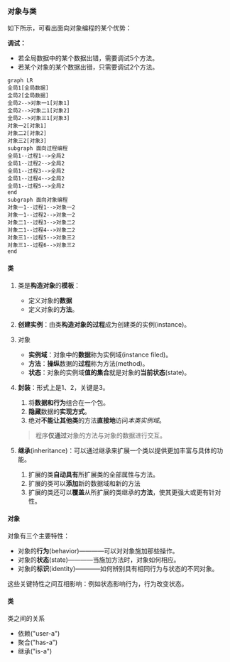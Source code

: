 ### 对象与类
如下所示，可看出面向对象编程的某个优势：

**调试：**
+ 若全局数据中的某个数据出错，需要调试5个方法。
+ 若某个对象的某个数据出错，只需要调试2个方法。

```mermaid
graph LR 
全局1[全局数据]
全局2[全局数据]
全局2-->对象一1[对象1]
全局2-->对象二1[对象2]
全局2-->对象三1[对象3]
对象一2[对象1]
对象二2[对象2]
对象三2[对象3]
subgraph 面向过程编程
全局1--过程1-->全局2
全局1--过程2-->全局2
全局1--过程3-->全局2
全局1--过程4-->全局2
全局1--过程5-->全局2
end
subgraph 面向对象编程
对象一1--过程1-->对象一2
对象一1--过程2-->对象一2
对象二1--过程3-->对象二2
对象二1--过程4-->对象二2
对象三1--过程5-->对象三2
对象三1--过程6-->对象三2
end 
```
#### 类
1. 类是**构造对象**的**模板**：
    + 定义对象的**数据**
    + 定义对象的**方法**。
2. **创建实例**：由类**构造对象的过程**成为创建类的实例(instance)。
3. 对象
    + **实例域**：对象中的**数据**称为实例域(instance filed)。
    + **方法**：**操纵**数据的**过程**称为方法(method)。
    + **状态**：对象的实例域**值的集合**就是对象的**当前状态**(state)。

4. **封装**：形式上是1、2，关键是3。
    1. 将**数据和行为**组合在一个包。
    2. **隐藏**数据的**实现方式**。
    3. 绝对**不能让其他类**的方法**直接地**访问*本类实例域*。
    >程序**仅通过**对象的方法与对象的数据进行交互。
5. **继承**(inheritance)：可以通过继承来扩展一个类以提供更加丰富与具体的功能。
    1. 扩展的类**自动具有**所扩展类的全部属性与方法。
    2. 扩展的类可以**添加**新的数据域和新的方法
    3. 扩展的类还可以**覆盖**从所扩展的类继承的**方法**，使其更强大或更有针对性。
#### 对象
对象有三个主要特性：
+ 对象的**行为**(behavior)————可以对对象施加那些操作。
+ 对象的**状态**(state)————当施加方法时，对象如何相应。
+ 对象的**标识**(identity)————如何辨别具有相同行为与状态的不同对象。

这些关键特性之间互相影响：例如状态影响行为，行为改变状态。

#### 类
类之间的关系
+ 依赖("user-a")
+ 聚合("has-a")
+ 继承("is-a")



